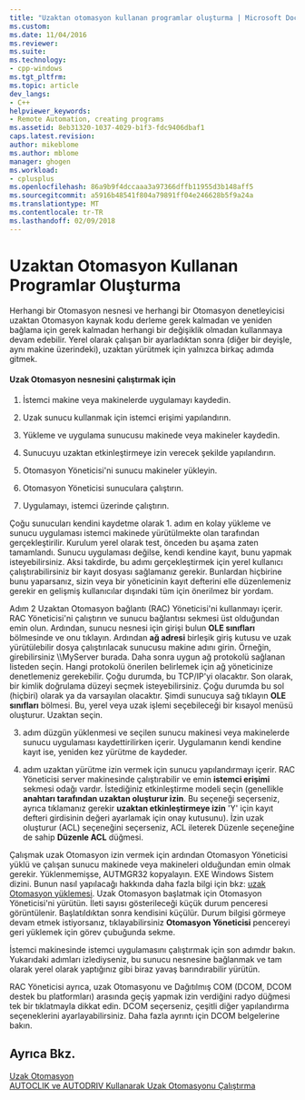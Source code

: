 ```yaml
---
title: "Uzaktan otomasyon kullanan programlar oluşturma | Microsoft Docs"
ms.custom: 
ms.date: 11/04/2016
ms.reviewer: 
ms.suite: 
ms.technology:
- cpp-windows
ms.tgt_pltfrm: 
ms.topic: article
dev_langs:
- C++
helpviewer_keywords:
- Remote Automation, creating programs
ms.assetid: 8eb31320-1037-4029-b1f3-fdc9406dbaf1
caps.latest.revision: 
author: mikeblome
ms.author: mblome
manager: ghogen
ms.workload:
- cplusplus
ms.openlocfilehash: 86a9b9f4dccaaa3a97366dffb11955d3b148aff5
ms.sourcegitcommit: a5916b48541f804a79891ff04e246628b5f9a24a
ms.translationtype: MT
ms.contentlocale: tr-TR
ms.lasthandoff: 02/09/2018
---
```

# <a name="creating-programs-that-use-remote-automation"></a>Uzaktan Otomasyon Kullanan Programlar Oluşturma
Herhangi bir Otomasyon nesnesi ve herhangi bir Otomasyon denetleyicisi uzaktan Otomasyon kaynak kodu derleme gerek kalmadan ve yeniden bağlama için gerek kalmadan herhangi bir değişiklik olmadan kullanmaya devam edebilir. Yerel olarak çalışan bir ayarladıktan sonra (diğer bir deyişle, aynı makine üzerindeki), uzaktan yürütmek için yalnızca birkaç adımda gitmek.  
  
#### <a name="to-execute-the-remote-automation-object"></a>Uzak Otomasyon nesnesini çalıştırmak için  
  
1.  İstemci makine veya makinelerde uygulamayı kaydedin.  
  
2.  Uzak sunucu kullanmak için istemci erişimi yapılandırın.  
  
3.  Yükleme ve uygulama sunucusu makinede veya makineler kaydedin.  
  
4.  Sunucuyu uzaktan etkinleştirmeye izin verecek şekilde yapılandırın.  
  
5.  Otomasyon Yöneticisi'ni sunucu makineler yükleyin.  
  
6.  Otomasyon Yöneticisi sunuculara çalıştırın.  
  
7.  Uygulamayı, istemci üzerinde çalıştırın.  
  
 Çoğu sunucuları kendini kaydetme olarak 1. adım en kolay yükleme ve sunucu uygulaması istemci makinede yürütülmekte olan tarafından gerçekleştirilir. Kurulum yerel olarak test, önceden bu aşama zaten tamamlandı. Sunucu uygulaması değilse, kendi kendine kayıt, bunu yapmak isteyebilirsiniz. Aksi takdirde, bu adımı gerçekleştirmek için yerel kullanıcı çalıştırabilirsiniz bir kayıt dosyası sağlamanız gerekir. Bunlardan hiçbirine bunu yaparsanız, sizin veya bir yöneticinin kayıt defterini elle düzenlemeniz gerekir en gelişmiş kullanıcılar dışındaki tüm için önerilmez bir yordam.  
  
 Adım 2 Uzaktan Otomasyon bağlantı (RAC) Yöneticisi'ni kullanmayı içerir. RAC Yöneticisi'ni çalıştırın ve sunucu bağlantısı sekmesi üst olduğundan emin olun. Ardından, sunucu nesnesi için girişi bulun **OLE sınıfları** bölmesinde ve onu tıklayın. Ardından **ağ adresi** birleşik giriş kutusu ve uzak yürütülebilir dosya çalıştırılacak sunucusu makine adını girin. Örneğin, girebilirsiniz \\\MyServer burada. Daha sonra uygun ağ protokolü sağlanan listeden seçin. Hangi protokolü önerilen belirlemek için ağ yöneticinize denetlemeniz gerekebilir. Çoğu durumda, bu TCP/IP'yi olacaktır. Son olarak, bir kimlik doğrulama düzeyi seçmek isteyebilirsiniz. Çoğu durumda bu sol (hiçbiri) olarak ya da varsayılan olacaktır. Şimdi sunucuya sağ tıklayın **OLE sınıfları** bölmesi. Bu, yerel veya uzak işlemi seçebileceği bir kısayol menüsü oluşturur. Uzaktan seçin.  
  
 3. adım düzgün yüklenmesi ve seçilen sunucu makinesi veya makinelerde sunucu uygulaması kaydettirilirken içerir. Uygulamanın kendi kendine kayıt ise, yeniden kez yürütme de kaydeder.  
  
 4. adım uzaktan yürütme izin vermek için sunucu yapılandırmayı içerir. RAC Yöneticisi server makinesinde çalıştırabilir ve emin **istemci erişimi** sekmesi odağı vardır. İstediğiniz etkinleştirme modeli seçin (genellikle **anahtarı tarafından uzaktan oluşturur izin**. Bu seçeneği seçerseniz, ayrıca tıklamanız gerekir **uzaktan etkinleştirmeye izin** 'Y' için kayıt defteri girdisinin değeri ayarlamak için onay kutusunu). İzin uzak oluşturur (ACL) seçeneğini seçerseniz, ACL ileterek Düzenle seçeneğine de sahip **Düzenle ACL** düğmesi.  
  
 Çalışmak uzak Otomasyon izin vermek için ardından Otomasyon Yöneticisi yüklü ve çalışan sunucu makinede veya makineleri olduğundan emin olmak gerekir. Yüklenmemişse, AUTMGR32 kopyalayın. EXE Windows Sistem dizini. Bunun nasıl yapılacağı hakkında daha fazla bilgi için bkz: [uzak Otomasyon yüklemesi](../mfc/remote-automation-installation.md). Uzak Otomasyon başlatmak için Otomasyon Yöneticisi'ni yürütün. İleti sayısı gösterileceği küçük durum penceresi görüntülenir. Başlatıldıktan sonra kendisini küçülür. Durum bilgisi görmeye devam etmek istiyorsanız, tıklayabilirsiniz **Otomasyon Yöneticisi** pencereyi geri yüklemek için görev çubuğunda sekme.  
  
 İstemci makinesinde istemci uygulamasını çalıştırmak için son adımdır bakın. Yukarıdaki adımları izlediyseniz, bu sunucu nesnesine bağlanmak ve tam olarak yerel olarak yaptığınız gibi biraz yavaş barındırabilir yürütün.  
  
 RAC Yöneticisi ayrıca, uzak Otomasyonu ve Dağıtılmış COM (DCOM, DCOM destek bu platformları) arasında geçiş yapmak izin verdiğini radyo düğmesi tek bir tıklatmayla dikkat edin. DCOM seçerseniz, çeşitli diğer yapılandırma seçeneklerini ayarlayabilirsiniz. Daha fazla ayrıntı için DCOM belgelerine bakın.  
  
## <a name="see-also"></a>Ayrıca Bkz.  
 [Uzak Otomasyon](../mfc/remote-automation.md)   
 [AUTOCLIK ve AUTODRIV Kullanarak Uzak Otomasyonu Çalıştırma](../mfc/running-remote-automation-using-autoclik-and-autodriv.md)

